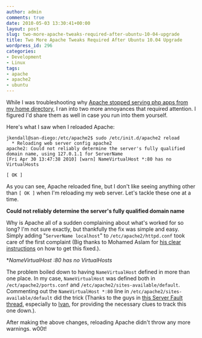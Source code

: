 ```yaml
---
author: admin
comments: true
date: 2010-05-03 13:30:41+00:00
layout: post
slug: two-more-apache-tweaks-required-after-ubuntu-10-04-upgrade
title: Two More Apache Tweaks Required After Ubuntu 10.04 Upgrade
wordpress_id: 296
categories:
- Development
- Linux
tags:
- apache
- apache2
- ubuntu
---
```


While I was troubleshooting why [Apache stopped serving php apps from my home directory](http://www.jeremykendall.net/2010/04/30/upgrading-to-ubuntu-10-04-breaks-serving-php-from-home-directories/), I ran into two more annoyances that required attention.  I figured I'd share them as well in case you run into them yourself.

Here's what I saw when I reloaded Apache:


    
    
    jkendall@san-diego:/etc/apache2$ sudo /etc/init.d/apache2 reload
      * Reloading web server config apache2
    apache2: Could not reliably determine the server's fully qualified domain name, using 127.0.1.1 for ServerName
    [Fri Apr 30 13:47:38 2010] [warn] NameVirtualHost *:80 has no VirtualHosts
                                                                                        [ OK ]
    



As you can see, Apache reloaded fine, but I don't like seeing anything other than `[ OK ]` when I'm reloading my web server.  Let's tackle these one at a time.

**Could not reliably determine the server's fully qualified domain name**

Why is Apache all of a sudden complaining about what's worked for so long?  I'm not sure exactly, but thankfully the fix was simple and easy.  Simply adding "`ServerName localhost`" to `/etc/apache2/httpd.conf` took care of the first complaint (Big thanks to Mohamed Aslam for [his clear instructions](http://mohamedaslam.com/how-to-fix-apache-could-not-reliably-determine-the-servers-fully-qualified-domain-name-using-127011-for-servername-error-on-ubuntu/) on how to get this fixed.).

**NameVirtualHost *:80 has no VirtualHosts**

The problem boiled down to having `NameVirtualHost` defined in more than one place.  In my case, `NameVirtualHost` was defined both in `/ect/apache2/ports.conf` and `/etc/apache2/sites-available/default`.  Commenting out the `NameVirtualHost *:80` line in `/etc/apache2/sites-available/default` did the trick (Thanks to the guys in [this Server Fault thread](http://serverfault.com/questions/1405/apache2-startup-warning-namevirtualhost-80-has-no-virtualhosts), especially to [Ivan](http://serverfault.com/users/942/ivan), for providing the necessary clues to track this one down.).

After making the above changes, reloading Apache didn't throw any more warnings. w00t!

